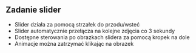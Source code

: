 ## Zadanie slider

- Slider działa za pomocą strzałek do przodu/wsteć
- Slider automatycznie przełącza na kolejne zdjęcia co 3 sekundy
- Dostępne sterowania po obrazkach slidera za pomocą kropek na dole
- Animacje można zatrzymać klikając na obrazek
